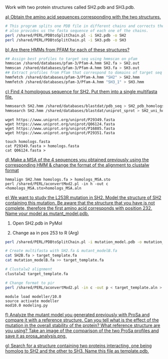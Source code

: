 Work with two protein structures called SH2.pdb and SH3.pdb. 

<u>a) Obtain the amino acid sequences corresponding with the two structures.</u>

```bash
# This program splits one PDB file in different chains and corrects the PDB format. It 
# also provides us the fasta sequence of each one of the chains. 
perl /shared/PERL/PDBtoSplitChain.pl -i SH2.pdb -o SH2
perl /shared/PERL/PDBtoSplitChain.pl -i SH3.pdb -o SH3
```

<u>b) Are there HMMs from PFAM for each of these structures?</u>

```bash
## Assign best profiles to target seq using hmmscan on pfam
hmmscan /shared/databases/pfam-3/Pfam-A.hmm SH2.fa > SH2.out
hmmscan /shared/databases/pfam-3/Pfam-A.hmm SH3.fa > SH3.out
## Extract profiles from Pfam that correspond to domains of target seq 
hmmfetch /shared/databases/pfam-3/Pfam-A.hmm "SH2" > SH2.hmm 
hmmfetch /shared/databases/pfam-3/Pfam-A.hmm "SH3_1" > SH3.hmm 
```

<u>c) Find 4 homologous sequence for SH2. Put them into a single multifasta file.</u> 

```bash
hmmsearch SH2.hmm /shared/databases/blastdat/pdb_seq > SH2_pdb_homologs.out
hmmsearch SH2.hmm /shared/databases/blastdat/uniprot_sprot > SH2_uni_homologs.out
```

```
wget https://www.uniprot.org/uniprot/P29349.fasta
wget https://www.uniprot.org/uniprot/Q06124.fasta
wget https://www.uniprot.org/uniprot/P16885.fasta
wget https://www.uniprot.org/uniprot/P29351.fasta
```

```
touch homologs.fasta
cat P29349.fasta > homologs.fasta
cat Q06124.fasta > 
```

<u>d) Make a MSA of the 4 sequences you obtained previously using the corresponding HMM & change the format of the alignment to clustalw format</u>

```
hmmalign SH2.hmm homologs.fa > homologs_MSA.sto 
perl /shared/PERL/aconvertMod2.pl -in h -out c <homologs_MSA.sto>homologs_MSA.aln 
```

<u>e) We want to study the L253R mutation in SH2. Model the structure of SH2 containing this mutation. Be aware that the structure that you have is not complete, therefore the first amino acid corresponds with position 232. Name your model as mutant_model.pdb.</u>

1. Open SH2.pdb in PyMol

2. Change aa in pos 253 to R (Arg)

```bash
perl /shared/PERL/PDBtoSplitChain.pl -i mutation_model.pdb -o mutation_model

# Create multifasta with SH2.fa & mutant_modelB.fa
cat SH2B.fa > target_template.fa
cat mutation_modelB.fa >> target_template.fa

# Clustalw2 alignment
clustalw2 target_template.fa 

# Change format to pir
perl /shared/PERL/aconvertMod2.pl -in c -out p < target_template.aln > target_template.pir
```

```
module load modeller/10.0
source activate modeller
mod10.0 modeling.py 
```

<u>f) Analyze the mutant model you generated previously with ProSa and compare it with a reference structure. Can you tell what is the effect of the mutation in the overall stability of the protein? What reference structure are you using? Take an image of the comparison of the two ProSa profiles and save it as prosa_analysis.png.</u>



<u>g) Search for a structure containing two proteins interacting, one being homolog to SH2 and the other to SH3. Name this file as template.pdb.</u>

